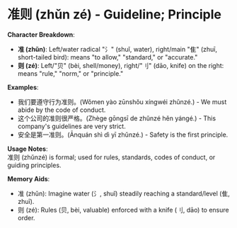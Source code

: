 # **准则 (zhǔn zé) - Guideline; Principle**

**Character Breakdown**:  
- **准 (zhǔn)**: Left/water radical "氵" (shuǐ, water), right/main "隹" (zhuī, short-tailed bird): means "to allow," "standard," or "accurate."  
- **则 (zé)**: Left/"贝" (bèi, shell/money), right/"刂" (dāo, knife) on the right: means "rule," "norm," or "principle."

**Examples**:  
- 我们要遵守行为准则。(Wǒmen yào zūnshǒu xíngwéi zhǔnzé.) - We must abide by the code of conduct.  
- 这个公司的准则很严格。(Zhège gōngsī de zhǔnzé hěn yángé.) - This company's guidelines are very strict.  
- 安全是第一准则。(Ānquán shì dì yī zhǔnzé.) - Safety is the first principle.

**Usage Notes**:  
准则 (zhǔnzé) is formal; used for rules, standards, codes of conduct, or guiding principles.

**Memory Aids**:  
- 准 (zhǔn): Imagine water (氵, shuǐ) steadily reaching a standard/level (隹, zhuī).  
- 则 (zé): Rules (贝, bèi, valuable) enforced with a knife (刂, dāo) to ensure order.
